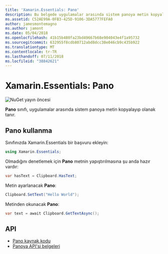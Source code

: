 ```yaml
---
title: 'Xamarin.Essentials: Pano'
description: Bu belgede uygulamalar arasında sistem panoya metin kopyalayıp olanak sağlayan Xamarin.Essentials Pano sınıfında açıklanmaktadır.
ms.assetid: C52AE99A-0FB3-425D-9106-3DA5777FEFA0
author: jamesmontemagno
ms.author: jamont
ms.date: 05/04/2018
ms.openlocfilehash: 41b15b480fa23bd49667b68e904043e4f1a95732
ms.sourcegitcommit: 632955f8cdb80712abd8dcc30e046cb9c435b922
ms.translationtype: MT
ms.contentlocale: tr-TR
ms.lasthandoff: 07/11/2018
ms.locfileid: "38842621"
---
```

# <a name="xamarinessentials-clipboard"></a>Xamarin.Essentials: Pano

![NuGet yayın öncesi](~/media/shared/pre-release.png)

**Pano** sınıfı, uygulamalar arasında sistem panoya metin kopyalayıp olanak tanır.

## <a name="using-clipboard"></a>Pano kullanma

Sınıfınızda Xamarin.Essentials bir başvuru ekleyin:

```csharp
using Xamarin.Essentials;
```

Olmadığını denetlemek için **Pano** metnin yapıştırılmasına şu anda hazır vardır:

```csharp
var hasText = Clipboard.HasText;
```

Metin ayarlanacak **Pano**:

```csharp
Clipboard.SetText("Hello World");
```

Metinden okunacak **Pano**:

```csharp
var text = await Clipboard.GetTextAsync();
```

## <a name="api"></a>API

- [Pano kaynak kodu](https://github.com/xamarin/Essentials/tree/master/Xamarin.Essentials/Clipboard)
- [Panoya API'si belgeleri](xref:Xamarin.Essentials.Clipboard)
